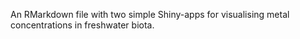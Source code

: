 An RMarkdown file with two simple Shiny-apps for visualising metal concentrations in freshwater biota. 
